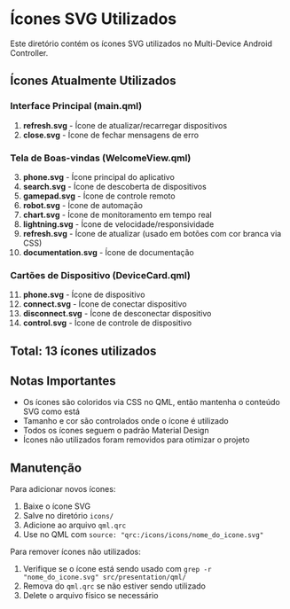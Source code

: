 # Ícones SVG Utilizados

Este diretório contém os ícones SVG utilizados no Multi-Device Android Controller.

## Ícones Atualmente Utilizados

### Interface Principal (main.qml)
1. **refresh.svg** - Ícone de atualizar/recarregar dispositivos
2. **close.svg** - Ícone de fechar mensagens de erro

### Tela de Boas-vindas (WelcomeView.qml)
3. **phone.svg** - Ícone principal do aplicativo
4. **search.svg** - Ícone de descoberta de dispositivos
5. **gamepad.svg** - Ícone de controle remoto
6. **robot.svg** - Ícone de automação
7. **chart.svg** - Ícone de monitoramento em tempo real
8. **lightning.svg** - Ícone de velocidade/responsividade
9. **refresh.svg** - Ícone de atualizar (usado em botões com cor branca via CSS)
10. **documentation.svg** - Ícone de documentação

### Cartões de Dispositivo (DeviceCard.qml)
11. **phone.svg** - Ícone de dispositivo
12. **connect.svg** - Ícone de conectar dispositivo
13. **disconnect.svg** - Ícone de desconectar dispositivo
14. **control.svg** - Ícone de controle de dispositivo

## Total: 13 ícones utilizados

## Notas Importantes

- Os ícones são coloridos via CSS no QML, então mantenha o conteúdo SVG como está
- Tamanho e cor são controlados onde o ícone é utilizado
- Todos os ícones seguem o padrão Material Design
- Ícones não utilizados foram removidos para otimizar o projeto

## Manutenção

Para adicionar novos ícones:
1. Baixe o ícone SVG
2. Salve no diretório `icons/`
3. Adicione ao arquivo `qml.qrc`
4. Use no QML com `source: "qrc:/icons/icons/nome_do_icone.svg"`

Para remover ícones não utilizados:
1. Verifique se o ícone está sendo usado com `grep -r "nome_do_icone.svg" src/presentation/qml/`
2. Remova do `qml.qrc` se não estiver sendo utilizado
3. Delete o arquivo físico se necessário 